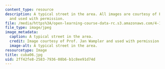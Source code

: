 ```yaml
---
content_type: resource
description: A typical street in the area. All images are courtesy of Prof. Jan Wampler
  and used with permission.
file: /media/https%3A/open-learning-course-data-rc.s3.amazonaws.com/4-196-architecture-design-level-ii-cuba-studio-spring-2004/2ff42fe82583793608b6b1c8ee91d74d_cuba06.jpg
file_type: image/jpeg
image_metadata:
  caption: A typical street in the area.
  credit: Image courtesy of Prof. Jan Wampler and used with permission.
  image-alt: A typical street in the area.
resourcetype: Image
title: cuba06.jpg
uid: 2ff42fe8-2583-7936-08b6-b1c8ee91d74d
---
```

